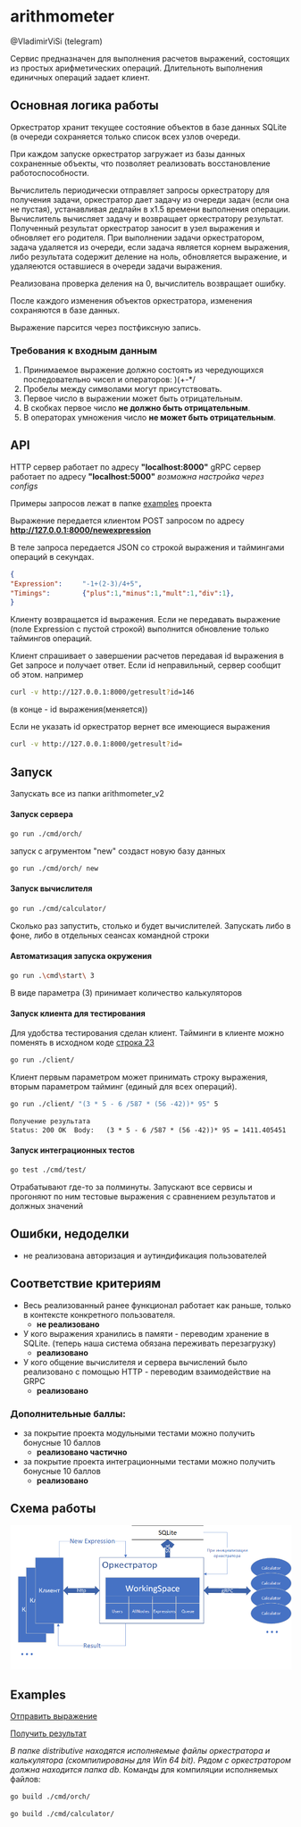 # arithmometer
@VladimirViSi (telegram)

Сервис предназначен для выполнения расчетов выражений, состоящих из простых арифметических операций.
Длительноть выполнения единичных операций задает клиент.

## Основная логика работы
Оркестратор хранит текущее состояние объектов в базе данных SQLite (в очереди сохраняется 
только список всех узлов очереди.

При каждом запуске оркестратор загружает из базы данных сохраненные объекты, что позволяет 
реализовать восстановление работоспособности.


Вычислитель периодически отправляет запросы оркестратору для получения задачи, оркестратор
дает задачу из очереди задач (если она не пустая), устанавливая дедлайн в х1.5 времени выполнения
операции. Вычислитель вычисляет задачу и возвращает оркестратору результат.
Полученный результат оркестратор заносит в узел выражения и обновляет его родителя.
При выполнении задачи оркестратором, задача удаляется из очереди, если задача является корнем выражения,
либо результата содержит деление на ноль, обновляется выражение, и удаляеются оставшиеся в очереди 
задачи выражения.

Реализована проверка деления на 0, вычислитель возвращает ошибку.

После каждого изменения объектов оркестратора, изменения сохраняются в базе данных.

Выражение парсится через постфиксную запись.



### Требования к входным данным
1. Принимаемое выражение должно состоять из чередующихся последовательно чисел и операторов: )(+-*/
2. Пробелы между символами могут присутствовать.
3. Первое число в выражении может быть отрицательным. 
4. В скобках первое число __не должно быть отрицательным__.
5. В операторах умножения число __не может быть отрицательным__.


## API
HTTP сервер работает по адресу __"localhost:8000"__
gRPC сервер работает по адресу __"localhost:5000"__
_возможна настройка через configs_

Примеры запросов лежат в папке [examples](./examples) проекта

Выражение передается клиентом POST запросом по адресу
__http://127.0.0.1:8000/newexpression__

В теле запроса передается JSON со строкой выражения и таймингами операций в секундах.
```json
{
"Expression":     "-1+(2-3)/4+5",
"Timings":        {"plus":1,"minus":1,"mult":1,"div":1},
}
```

Клиенту возвращается id выражения.
Если не передавать выражение (поле Expression с пустой строкой) выполнится обновление 
только таймингов операций.

Клиент спрашивает о завершении расчетов передавая id выражения в Get запросе и
получает ответ. Если id неправильный, сервер сообщит об этом. 
например 
```bash
curl -v http://127.0.0.1:8000/getresult?id=146
```
(в конце - id выражения(меняется))

Если не указать id оркестратор вернет все имеющиеся выражения
```bash
curl -v http://127.0.0.1:8000/getresult?id=
```


## Запуск
Запускать все из папки arithmometer_v2

#### Запуск сервера
```bash
go run ./cmd/orch/
```
запуск с агрументом "new" создаст новую базу данных
```bash
go run ./cmd/orch/ new
```


#### Запуск вычислителя

```bash
go run ./cmd/calculator/
```

Сколько раз запустить, столько и будет вычислителей. Запускать либо в фоне, либо
в отдельных сеансах командной строки

#### Автоматизация запуска окружения
```bash
go run .\cmd\start\ 3
```
В виде параметра (3) принимает количество калькуляторов


#### Запуск клиента для тестирования
Для удобства тестирования сделан клиент. 
Тайминги в клиенте можно поменять в исходном коде [строка 23](./client/client.go)

```bash
go run ./client/
```
Клиент первым параметром может принимать строку выражения, вторым параметром тайминг (единый для всех операций).
```bash
go run ./client/ "(3 * 5 - 6 /587 * (56 -42))* 95" 5
```
```text
Получение результата
Status: 200 OK  Body:   (3 * 5 - 6 /587 * (56 -42))* 95 = 1411.405451

```

#### Запуск интеграционных тестов
```bash
go test ./cmd/test/
```
Отрабатывают где-то за полминуты. Запускают все сервисы и прогоняют по ним тестовые выражения с сравнением результатов и 
должных значений

## Ошибки, недоделки
* не реализована авторизация и аутиндификация пользователей

## Соответствие критериям
* Весь реализованный ранее функционал работает как раньше, только в контексте конкретного пользователя.
  - __не реализовано__
* У кого выражения хранились в памяти - переводим хранение в SQLite. (теперь наша система обязана переживать перезагрузку)
  - __реализовано__
* У кого общение вычислителя и сервера вычислений было реализовано с помощью HTTP - переводим взаимодействие на GRPC
  - __реализовано__

### Дополнительные баллы:
- за покрытие проекта модульными тестами можно получить бонусные 10 баллов 
  - __реализовано частично__
- за покрытие проекта интеграционными тестами можно получить бонусные 10 баллов 
  - __реализовано__


## Схема работы
![Схема взаимодействия модулей](img/Schema.png)

## Examples

[Отправить выражение](./examples/post.http)

[Получить результат](./examples/get.http)

_В папке distributive находятся исполняемые файлы оркестратора и калькулятора 
(скомпилированы для Win 64 bit). Рядом с оркестратором должна находится папка db._
Команды для компиляции исполняемых файлов:
```bash
go build ./cmd/orch/
```
```bash
go build ./cmd/calculator/
```
